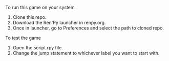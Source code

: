 To run this game on your system

1. Clone this repo.
2. Download the Ren'Py launcher in renpy.org.
3. Once in launcher, go to Preferences and select the path to cloned repo.

To test the game

1. Open the script.rpy file.
2. Change the jump statement to whichever label you want to start with.